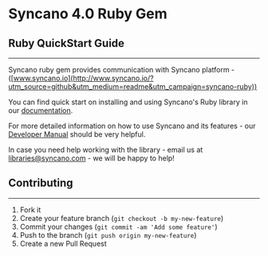 # Syncano 4.0 Ruby Gem

## Ruby QuickStart Guide
---

Syncano ruby gem provides communication with Syncano platform - ([www.syncano.io](http://www.syncano.io/?utm_source=github&utm_medium=readme&utm_campaign=syncano-ruby))

You can find quick start on installing and using Syncano's Ruby library in our [documentation](http://docs.syncano.io/docs/ruby/?utm_source=github&utm_medium=readme&utm_campaign=syncano-ruby).

For more detailed information on how to use Syncano and its features - our [Developer Manual](http://docs.syncano.io/docs/getting-started-with-syncano/?utm_source=github&utm_medium=readme&utm_campaign=syncano-ruby) should be very helpful.

In case you need help working with the library - email us at libraries@syncano.com - we will be happy to help!

## Contributing
---

1. Fork it
2. Create your feature branch (`git checkout -b my-new-feature`)
3. Commit your changes (`git commit -am 'Add some feature'`)
4. Push to the branch (`git push origin my-new-feature`)
5. Create a new Pull Request
